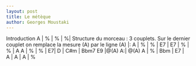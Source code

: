 ```yaml
---
layout: post
title: Le métèque
author: Georges Moustaki
---
```



Introduction 
<canvas class="chords">
A | % | % | %|
</canvas>
Structure du morceau : 3 couplets. Sur le dernier couplet 
on remplace la mesure (A) par le ligne (A)
<canvas class="chords">
|: A | % | % | E7 | E7 | % | % | A
A | % | % | E7| D | C#m | Bbm7 E9 |@(A) A:|
@(A) A | % | Bbm | E7 | A | A | A | %
</canvas>

